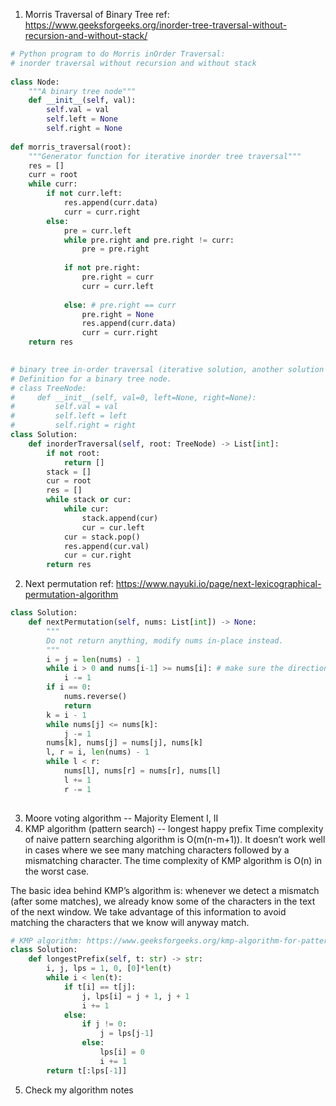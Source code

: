 1. Morris Traversal of Binary Tree
ref: https://www.geeksforgeeks.org/inorder-tree-traversal-without-recursion-and-without-stack/

```Python
# Python program to do Morris inOrder Traversal: 
# inorder traversal without recursion and without stack 
  
class Node: 
    """A binary tree node"""
    def __init__(self, val): 
        self.val = val
        self.left = None 
        self.right = None 
  
def morris_traversal(root): 
    """Generator function for iterative inorder tree traversal"""
    res = []
    curr = root 
    while curr:     
        if not curr.left: 
            res.append(curr.data) 
            curr = curr.right 
        else: 
            pre = curr.left 
            while pre.right and pre.right != curr: 
                pre = pre.right 
  
            if not pre.right:  
                pre.right = curr 
                curr = curr.left         
  
            else: # pre.right == curr
                pre.right = None
                res.append(curr.data) 
                curr = curr.right
    return res
              
```

```Python
# binary tree in-order traversal (iterative solution, another solution is recursive solution)
# Definition for a binary tree node.
# class TreeNode:
#     def __init__(self, val=0, left=None, right=None):
#         self.val = val
#         self.left = left
#         self.right = right
class Solution:
    def inorderTraversal(self, root: TreeNode) -> List[int]:
        if not root:
            return []
        stack = []
        cur = root
        res = []
        while stack or cur:
            while cur:
                stack.append(cur)
                cur = cur.left
            cur = stack.pop()
            res.append(cur.val)
            cur = cur.right
        return res

```
2. Next permutation
ref: https://www.nayuki.io/page/next-lexicographical-permutation-algorithm

```Python
class Solution:
    def nextPermutation(self, nums: List[int]) -> None:
        """
        Do not return anything, modify nums in-place instead.
        """
        i = j = len(nums) - 1
        while i > 0 and nums[i-1] >= nums[i]: # make sure the direction is correct
            i -= 1
        if i == 0:
            nums.reverse()
            return
        k = i - 1
        while nums[j] <= nums[k]:
            j -= 1
        nums[k], nums[j] = nums[j], nums[k]
        l, r = i, len(nums) - 1
        while l < r:
            nums[l], nums[r] = nums[r], nums[l]
            l += 1
            r -= 1
      
```

3. Moore voting algorithm -- Majority Element I, II
4. KMP algorithm (pattern search) -- longest happy prefix
Time complexity of naive pattern searching algorithm is O(m(n-m+1)). It doesn’t work well in cases where we see many matching characters followed by a mismatching character. The time complexity of KMP algorithm is O(n) in the worst case.

The basic idea behind KMP’s algorithm is: whenever we detect a mismatch (after some matches), we already know some of the characters in the text of the next window. We take advantage of this information to avoid matching the characters that we know will anyway match. 
```Python
# KMP algorithm: https://www.geeksforgeeks.org/kmp-algorithm-for-pattern-searching/
class Solution:
    def longestPrefix(self, t: str) -> str:
        i, j, lps = 1, 0, [0]*len(t)
        while i < len(t):
            if t[i] == t[j]:
                j, lps[i] = j + 1, j + 1
                i += 1
            else:
                if j != 0:
                    j = lps[j-1]
                else:
                    lps[i] = 0
                    i += 1
        return t[:lps[-1]]
```
5. Check my algorithm notes

